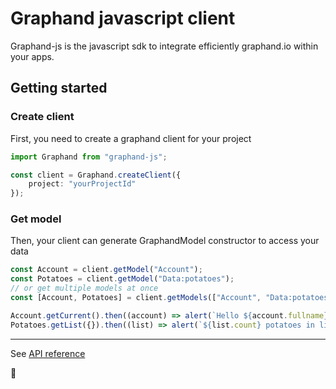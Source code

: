 # Graphand javascript client

Graphand-js is the javascript sdk to integrate efficiently graphand.io within your apps.

## Getting started


### Create client

First, you need to create a graphand client for your project

```ts
import Graphand from "graphand-js";

const client = Graphand.createClient({
    project: "yourProjectId"
});
```

### Get model

Then, your client can generate GraphandModel constructor to access your data

```ts
const Account = client.getModel("Account");
const Potatoes = client.getModel("Data:potatoes");
// or get multiple models at once
const [Account, Potatoes] = client.getModels(["Account", "Data:potatoes"]);

Account.getCurrent().then((account) => alert(`Hello ${account.fullname} !`));
Potatoes.getList({}).then((list) => alert(`${list.count} potatoes in list !`));
```

---

See [API reference](docs/README.md)

🚀